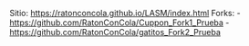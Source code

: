 Sitio: https://ratonconcola.github.io/LASM/index.html
Forks: - https://github.com/RatonConCola/Cuppon_Fork1_Prueba
       - https://github.com/RatonConCola/gatitos_Fork2_Prueba
